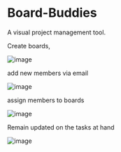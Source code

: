 # Board-Buddies
A visual project management tool.



Create boards,



![image](https://github.com/Shivansh771/Board-Buddies/assets/76002564/9c1d2917-8e79-444a-8a37-c213dd8ef686)





add new members via email


![image](https://github.com/Shivansh771/Board-Buddies/assets/76002564/2748d570-fa81-4744-823f-d24d7d781088)



assign members to boards








![image](https://github.com/Shivansh771/Board-Buddies/assets/76002564/f939eec6-8c1c-4c8f-80ab-ee5e96064c26)





Remain updated on the tasks at hand




![image](https://github.com/Shivansh771/Board-Buddies/assets/76002564/6e2e86da-aeef-4a6d-af94-c8075563304a)


